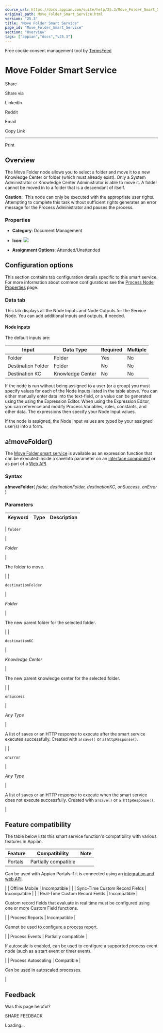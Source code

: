 ```yaml
---
source_url: https://docs.appian.com/suite/help/25.3/Move_Folder_Smart_Service.html
original_path: Move_Folder_Smart_Service.html
version: "25.3"
title: "Move Folder Smart Service"
page_id: "Move_Folder_Smart_Service"
section: "Overview"
tags: ["appian","docs","v25.3"]
---
```



Free cookie consent management tool by [TermsFeed](https://www.termsfeed.com/)

# Move Folder Smart Service

Share

Share via

LinkedIn

Reddit

Email

Copy Link

* * *

Print

## Overview

The Move Folder node allows you to select a folder and move it to a new Knowledge Center or folder (which must already exist). Only a System Administrator or Knowledge Center Administrator is able to move it. A folder cannot be moved in to a folder that is a descendant of itself.

**Caution:**  This node can only be executed with the appropriate user rights. Attempting to complete this task without sufficient rights generates an error message for the Process Administrator and pauses the process.

### Properties

-   **Category**: Document Management

-   **Icon**: ![](images/Smart_Service_Icons/Move_Folder.png)

-   **Assignment Options**: Attended/Unattended

## Configuration options

This section contains tab configuration details specific to this smart service. For more information about common configurations see the [Process Node Properties](Process_Node_and_Smart_Service_Properties.html) page.

### Data tab

This tab displays all the Node Inputs and Node Outputs for the Service Node. You can add additional inputs and outputs, if needed.

#### Node inputs

The default inputs are:

| Input | Data Type | Required | Multiple |
| --- | --- | --- | --- |
| Folder | Folder | Yes | No |
| Destination Folder | Folder | No | No |
| Destination KC | Knowledge Center | No | No |

If the node is run without being assigned to a user (or a group) you must specify values for each of the Node Inputs listed in the table above. You can either manually enter data into the text-field, or a value can be generated using the using the Expression Editor. When using the Expression Editor, you can reference and modify Process Variables, rules, constants, and other data. The expressions then specify your Node Input values.

If the node is assigned, the Node Input values are typed by your assigned user(s) into a form.

## a!moveFolder()

The [Move Folder smart service](#) is available as an expression function that can be executed inside a saveInto parameter on an [interface component](SAIL_Components.html) or as part of a [Web API](Web_APIs.html).

### Syntax

**a!moveFolder**( _folder, destinationFolder, destinationKC, onSuccess, onError_ )

### Parameters

| Keyword | Type | Description |
| --- | --- | --- |
|
`folder`

 |

_Folder_

 |

The folder to move.

 |
|

`destinationFolder`

 |

_Folder_

 |

The new parent folder for the selected folder.

 |
|

`destinationKC`

 |

_Knowledge Center_

 |

The new parent knowledge center for the selected folder.

 |
|

`onSuccess`

 |

_Any Type_

 |

A list of saves or an HTTP response to execute after the smart service executes successfully. Created with `a!save()` or `a!httpResponse()`.

 |
|

`onError`

 |

_Any Type_

 |

A list of saves or an HTTP response to execute when the smart service does not execute successfully. Created with `a!save()` or `a!httpResponse()`.

 |

## Feature compatibility

The table below lists this smart service function's compatibility with various features in Appian.

| Feature | Compatibility | Note |
| --- | --- | --- |
| Portals | Partially compatible |
Can be used with Appian Portals if it is connected using an [integration and web API](portals-design.html#using-partially-compatible-functions-and-objects-in-a-portal).

 |
| Offline Mobile | Incompatible |  |
| Sync-Time Custom Record Fields | Incompatible |  |
| Real-Time Custom Record Fields | Incompatible |

Custom record fields that evaluate in real time must be configured using one or more Custom Field functions.

 |
| Process Reports | Incompatible |

Cannot be used to configure a [process report](Process_Reports.html).

 |
| Process Events | Partially compatible |

If autoscale is enabled, can be used to configure a supported process event node (such as a start event or timer event).

 |
| Process Autoscaling | Compatible |

Can be used in autoscaled processes.

 |

## Feedback

Was this page helpful?

SHARE FEEDBACK

Loading...